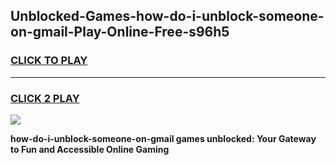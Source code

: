 
## Unblocked-Games-how-do-i-unblock-someone-on-gmail-Play-Online-Free-s96h5
<h3>
<a href="https://premium76.site?title=how-do-i-unblock-someone-on-gmail&ref=26A">CLICK TO PLAY</a></h3>
<hr>

<h3>
<a href="https://premium76.site?title=how-do-i-unblock-someone-on-gmail&ref=26A">CLICK 2 PLAY</a>
  
</h3>

<a href="https://premium76.site?title=how-do-i-unblock-someone-on-gmail&ref=26A"><img src="https://clearcache.store/games.png"></a>


**how-do-i-unblock-someone-on-gmail games unblocked: Your Gateway to Fun and Accessible Online Gaming**
